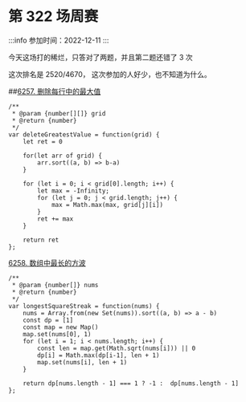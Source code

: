 # 第 322 场周赛
 
:::info
参加时间：2022-12-11
:::

今天这场打的稀烂，只答对了两题，并且第二题还错了 3 次

这次排名是 2520/4670， 这次参加的人好少，也不知道为什么。

##[6257. 删除每行中的最大值](https://leetcode.cn/problems/delete-greatest-value-in-each-row/)

```
/**
 * @param {number[][]} grid
 * @return {number}
 */
var deleteGreatestValue = function(grid) {
    let ret = 0
    
    for(let arr of grid) {
        arr.sort((a, b) => b-a)
    }
    
    for (let i = 0; i < grid[0].length; i++) {
        let max = -Infinity;
        for (let j = 0; j < grid.length; j++) {
            max = Math.max(max, grid[j][i])
        }
        ret += max
    }
    
    return ret
};
```

[6258. 数组中最长的方波](https://leetcode.cn/problems/longest-square-streak-in-an-array/)

```
/**
 * @param {number[]} nums
 * @return {number}
 */
var longestSquareStreak = function(nums) {
    nums = Array.from(new Set(nums)).sort((a, b) => a - b)
    const dp = [1]
    const map = new Map()
    map.set(nums[0], 1)
    for (let i = 1; i < nums.length; i++) {
        const len = map.get(Math.sqrt(nums[i])) || 0
        dp[i] = Math.max(dp[i-1], len + 1)
        map.set(nums[i], len + 1)
    }
    
    return dp[nums.length - 1] === 1 ? -1 :  dp[nums.length - 1]
};
```